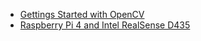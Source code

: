 * [Gettings Started with OpenCV](https://github.com/acrobotic/Ai_Demos_RPi/wiki/Gettings-Started-with-OpenCV)
* [Raspberry Pi 4 and Intel RealSense D435](https://github.com/acrobotic/Ai_Demos_RPi/wiki/Raspberry-Pi-4-and-Intel-RealSense-D435)
